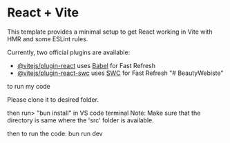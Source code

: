 # React + Vite

This template provides a minimal setup to get React working in Vite with HMR and some ESLint rules.

Currently, two official plugins are available:

- [@vitejs/plugin-react](https://github.com/vitejs/vite-plugin-react/blob/main/packages/plugin-react/README.md) uses [Babel](https://babeljs.io/) for Fast Refresh
- [@vitejs/plugin-react-swc](https://github.com/vitejs/vite-plugin-react-swc) uses [SWC](https://swc.rs/) for Fast Refresh
"# BeautyWebiste" 




to run my code

Please clone it to desired folder.

then run>  "bun install"  in VS code terminal
Note: Make sure that the directory is same where the 'src' folder is available.


then to run the code: bun run dev

